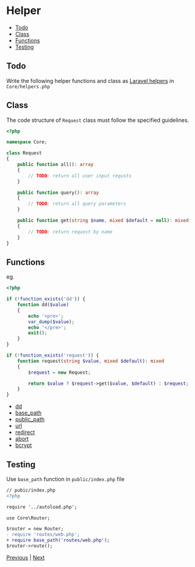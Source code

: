 # Helper <!-- omit from toc -->

- [Todo](#todo)
- [Class](#class)
- [Functions](#functions)
- [Testing](#testing)

## Todo

Write the following helper functions and class as [Laravel helpers](https://laravel.com/docs/10.x/helpers) in `Core/helpers.php`

## Class

The code structure of `Request` class must follow the specified guidelines.

```php
<?php

namespace Core;

class Request
{
    public function all(): array
    {
        // TODO: return all user input requsts
    }

    public function query(): array
    {
        // TODO: return all query parameters
    }

    public function get(string $name, mixed $default = null): mixed
    {
        // TODO: return request by name
    }
}
```

## Functions

eg.

```php
<?php

if (!function_exists('dd')) {
    function dd($value)
    {
        echo '<pre>';
        var_dump($value);
        echo '</pre>';
        exit();
    }
}

if (!function_exists('request')) {
    function request(string $value, mixed $default): mixed
    {
        $request = new Request;

        return $value ? $request->get($value, $default) : $request;
    }
}
```

- [dd]()
- [base_path]()
- [public_path]()
- [url]()
- [redirect]()
- [abort]()
- [bcrypt]()

## Testing

Use `base_path` function in `public/index.php` file

```diff
// pubic/index.php
<?php

require '../autoload.php';

use Core\Router;

$router = new Router;
- require 'routes/web.php';
+ require base_path('routes/web.php');
$router->route();
```

[Previous](./advanced-routing.md) | [Next](./view.md)
